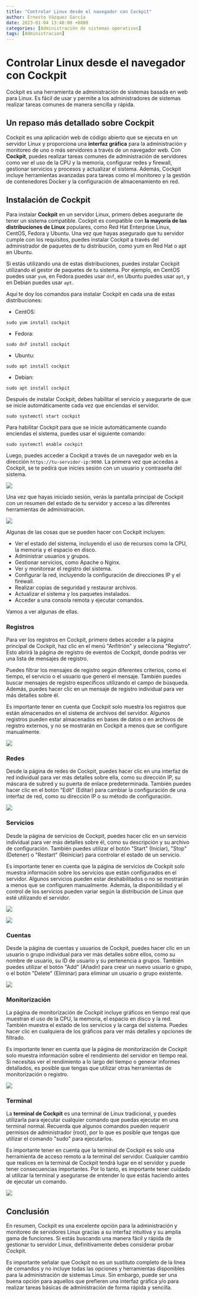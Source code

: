 ```yaml
---
title: "Controlar Linux desde el navegador con Cockpit"
author: Ernesto Vázquez García
date: 2023-01-04 13:40:00 +0800
categories: [Administración de sistemas operativos]
tags: [Administracion]
---
```


# Controlar Linux desde el navegador con Cockpit

Cockpit es una herramienta de administración de sistemas basada en web para Linux. Es fácil de usar y permite a los administradores de sistemas realizar tareas comunes de manera sencilla y rápida.

## Un repaso más detallado sobre Cockpit

Cockpit es una aplicación web de código abierto que se ejecuta en un servidor Linux y proporciona una **interfaz gráfica** para la administración y monitoreo de uno o más servidores a través de un navegador web. Con **Cockpit**, puedes realizar tareas comunes de administración de servidores como ver el uso de la CPU y la memoria, configurar redes y firewall, gestionar servicios y procesos y actualizar el sistema. Además, Cockpit incluye herramientas avanzadas para tareas como el monitoreo y la gestión de contenedores Docker y la configuración de almacenamiento en red.

## Instalación de Cockpit

Para instalar **Cockpit** en un servidor Linux, primero debes asegurarte de tener un sistema compatible. Cockpit es compatible con **la mayoría de las distribuciones de Linux** populares, como Red Hat Enterprise Linux, CentOS, Fedora y Ubuntu. Una vez que hayas asegurado que tu servidor cumple con los requisitos, puedes instalar Cockpit a través del administrador de paquetes de tu distribución, como yum en Red Hat o apt en Ubuntu.

Si estás utilizando una de estas distribuciones, puedes instalar Cockpit utilizando el gestor de paquetes de tu sistema. Por ejemplo, en CentOS puedes usar `yum`, en Fedora puedes usar `dnf`, en Ubuntu puedes usar `apt`, y en Debian puedes usar `apt`.

Aquí te doy los comandos para instalar Cockpit en cada una de estas distribuciones:

- CentOS:

```
sudo yum install cockpit
```

- Fedora:

```
sudo dnf install cockpit
```

- Ubuntu:

```
sudo apt install cockpit
```

- Debian:

```
sudo apt install cockpit
```

Después de instalar Cockpit, debes habilitar el servicio y asegurarte de que se inicie automáticamente cada vez que enciendas el servidor. 

```
sudo systemctl start cockpit
```

Para habilitar Cockpit para que se inicie automáticamente cuando enciendas el sistema, puedes usar el siguiente comando:

```
sudo systemctl enable cockpit
```

Luego, puedes acceder a Cockpit a través de un navegador web en la dirección `https://tu-servidor-ip:9090`. La primera vez que accedas a Cockpit, se te pedirá que inicies sesión con un usuario y contraseña del sistema. 

![](https://i.imgur.com/iuECXEm.png)

Una vez que hayas iniciado sesión, verás la pantalla principal de Cockpit con un resumen del estado de tu servidor y acceso a las diferentes herramientas de administración.

![](https://i.imgur.com/XW64O9L.png)

Algunas de las cosas que se pueden hacer con Cockpit incluyen:

- Ver el estado del sistema, incluyendo el uso de recursos como la CPU, la memoria y el espacio en disco.
- Administrar usuarios y grupos.
- Gestionar servicios, como Apache o Nginx.
- Ver y monitorear el registro del sistema.
- Configurar la red, incluyendo la configuración de direcciones IP y el firewall.
- Realizar copias de seguridad y restaurar archivos.
- Actualizar el sistema y los paquetes instalados.
- Acceder a una consola remota y ejecutar comandos.

Vamos a ver algunas de ellas.

### Registros

Para ver los registros en Cockpit, primero debes acceder a la página principal de Cockpit, haz clic en el menú "Anfitrión" y selecciona "Registro". Esto abrirá la página de registro de eventos de Cockpit, donde podrás ver una lista de mensajes de registro.

Puedes filtrar los mensajes de registro según diferentes criterios, como el tiempo, el servicio o el usuario que generó el mensaje. También puedes buscar mensajes de registro específicos utilizando el campo de búsqueda. Además, puedes hacer clic en un mensaje de registro individual para ver más detalles sobre él.

Es importante tener en cuenta que Cockpit solo muestra los registros que están almacenados en el sistema de archivos del servidor. Algunos registros pueden estar almacenados en bases de datos o en archivos de registro externos, y no se mostrarán en Cockpit a menos que se configure manualmente.

![](https://i.imgur.com/c5bOcU3.png)

### Redes

Desde la página de redes de Cockpit, puedes hacer clic en una interfaz de red individual para ver más detalles sobre ella, como su dirección IP, su máscara de subred y su puerta de enlace predeterminada. También puedes hacer clic en el botón "Edit" (Editar) para cambiar la configuración de una interfaz de red, como su dirección IP o su método de configuración.

![](https://i.imgur.com/6Psmdga.png)

### Servicios

Desde la página de servicios de Cockpit, puedes hacer clic en un servicio individual para ver más detalles sobre él, como su descripción y su archivo de configuración. También puedes utilizar el botón "Start" (Iniciar), "Stop" (Detener) o "Restart" (Reiniciar) para controlar el estado de un servicio.

Es importante tener en cuenta que la página de servicios de Cockpit solo muestra información sobre los servicios que están configurados en el servidor. Algunos servicios pueden estar deshabilitados o no se mostrarán a menos que se configuren manualmente. Además, la disponibilidad y el control de los servicios pueden variar según la distribución de Linux que esté utilizando el servidor.

![](https://i.imgur.com/KEznqXp.png)

![](https://i.imgur.com/JjwiUPa.png)

### Cuentas

Desde la página de cuentas y usuarios de Cockpit, puedes hacer clic en un usuario o grupo individual para ver más detalles sobre ellos, como su nombre de usuario, su ID de usuario y su pertenencia a grupos. También puedes utilizar el botón "Add" (Añadir) para crear un nuevo usuario o grupo, o el botón "Delete" (Eliminar) para eliminar un usuario o grupo existente.

![](https://i.imgur.com/8ipf67e.png)

### Monitorización

La página de monitorización de Cockpit incluye gráficos en tiempo real que muestran el uso de la CPU, la memoria, el espacio en disco y la red. También muestra el estado de los servicios y la carga del sistema. Puedes hacer clic en cualquiera de los gráficos para ver más detalles y opciones de filtrado.

Es importante tener en cuenta que la página de monitorización de Cockpit solo muestra información sobre el rendimiento del servidor en tiempo real. Si necesitas ver el rendimiento a lo largo del tiempo o generar informes detallados, es posible que tengas que utilizar otras herramientas de monitorización o registro.

![](https://i.imgur.com/BKpTYh2.png)

### Terminal

La **terminal de Cockpit** es una terminal de Linux tradicional, y puedes utilizarla para ejecutar cualquier comando que puedas ejecutar en una terminal normal. Recuerda que algunos comandos pueden requerir permisos de administrador (root), por lo que es posible que tengas que utilizar el comando "sudo" para ejecutarlos.

Es importante tener en cuenta que la terminal de Cockpit es solo una herramienta de acceso remoto a la terminal del servidor. Cualquier cambio que realices en la terminal de Cockpit tendrá lugar en el servidor y puede tener consecuencias importantes. Por lo tanto, es importante tener cuidado al utilizar la terminal y asegurarse de entender lo que estás haciendo antes de ejecutar un comando.

![](https://i.imgur.com/H1YB8fY.png)

## Conclusión

En resumen, Cockpit es una excelente opción para la administración y monitoreo de servidores Linux gracias a su interfaz intuitiva y su amplia gama de funciones. Si estás buscando una manera fácil y rápida de gestionar tu servidor Linux, definitivamente debes considerar probar Cockpit.

Es importante señalar que Cockpit no es un sustituto completo de la línea de comandos y no incluye todas las opciones y herramientas disponibles para la administración de sistemas Linux. Sin embargo, puede ser una buena opción para aquellos que prefieren una interfaz gráfica y/o para realizar tareas básicas de administración de forma rápida y sencilla.



